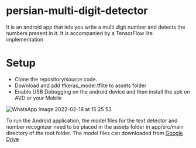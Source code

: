 # persian-multi-digit-detector
It is an android app that lets you write a multi digit number and detects the numbers present in it. It is accompanied by a TensorFlow lite implementation


# Setup

<ul style="list-style-type:disc">
         <li>Clone the repository/source code.</li>
         <li>Download and add tfkeras_model.tflite to assets folder</li>
         <li>Enable USB Debugging on the android device and then install the apk on AVD or your Mobile</li>
      </ul>

![WhatsApp Image 2022-02-18 at 15 25 53](https://user-images.githubusercontent.com/32016238/154678661-5cb988ad-9a3b-4a52-999b-3947fd17140d.jpeg)

To run the Android application, the model files for the text detector and number recognizer need to be placed in the assets folder in app/src/main directory of the root folder. The model files can downloaded from <a href="https://drive.google.com/open?id=1d1ZpPWMPrVzsiw5KV8DpqMXyT3nbUq6S">Google Drive</a>
 
